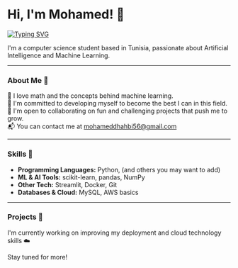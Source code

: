 # Hi, I'm Mohamed! 👋


[![Typing SVG](https://readme-typing-svg.demolab.com?font=Fira+Code&weight=600&size=30&pause=1000&color=16BB0E&width=435&lines=Aspiring+ML+Engineer;Aspiring+AI+Engineer)](https://git.io/typing-svg)


I'm a computer science student based in Tunisia, passionate about Artificial Intelligence and Machine Learning.

---

### About Me 🙌

📐 I love math and the concepts behind machine learning.  
🚀 I'm committed to developing myself to become the best I can in this field.  
🤝 I'm open to collaborating on fun and challenging projects that push me to grow.  
📬 You can contact me at [mohameddhahbi56@gmail.com](mailto:mohameddhahbi56@gmail.com)

---

### Skills 🧠

- **Programming Languages:** Python, (and others you may want to add)
- **ML & AI Tools:** scikit-learn, pandas, NumPy
- **Other Tech:** Streamlit, Docker, Git
- **Databases & Cloud:** MySQL, AWS basics

---

### Projects 🔧

I'm currently working on improving my deployment and cloud technology skills ☁️

Stay tuned for more!
